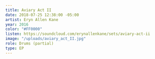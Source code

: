```yaml
---
title: Aviary Act II
date: 2018-07-25 12:38:00 -05:00
artist: Eryn Allen Kane
year: 2016
color: "#FF0000"
listen: https://soundcloud.com/erynallenkane/sets/aviary-act-ii
image: "/uploads/aviary_act_II.jpg"
role: Drums (partial)
type: EP
---
```


